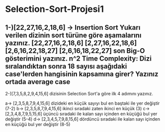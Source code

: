 # Selection-Sort-Projesi1

1-)[22,27,16,2,18,6] -> Insertion Sort
Yukarı verilen dizinin sort türüne göre aşamalarını yazınız.
[22,27,16,2,18,6]
[2,27,16,22,18,6]
[2,6,16,22,18,27]
[2,6,16,18,22,27] son
Big-O gösterimini yazınız.
n^2
Time Complexity: Dizi sıralandıktan sonra 18 sayısı aşağıdaki case'lerden hangisinin kapsamına girer? Yazınız
ortada average case
----------------------------------------------------------------------------------------------
2-)[7,3,5,8,2,9,4,15,6] dizisinin Selection Sort'a göre ilk 4 adımını yazınız.

a-> [2,3,5,8,7,9,4,15,6] dizideki en küçük sayıyı bul en baştaki ile yer değiştir (7-2)
b-> [2,3,5,8,7,9,4,15,6] ikinci sıradaki zaten ikinci en küçük (3)
c-> [2,3,4,8,7,9,5,15,6] üçüncü sıradaki ile kalan sayı içinden en küçüğü bul yer değiştir (5-4)
d-> [2,3,4,5,7,9,8,15,6] dördüncü sıradaki ile kalan sayı içinden en küçüğü bul yer değiştir (8-5)
